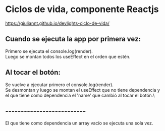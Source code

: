 # Ciclos de vida, componente Reactjs

https://giuliannt.github.io/devlights-ciclo-de-vida/

## Cuando se ejecuta la app por primera vez:
Primero se ejecuta el console.log(render).\
Luego se montan todos los useEffect en el orden que estén.

## Al tocar el botón:
Se vuelve a ejecutar primero el console.log(render).\
Se desmontan y luego se montan el useEffect que no tiene dependencia y el que tiene como dependencia el 'name' que cambió al tocar el botón.\

## --------------------------
El que tiene como dependencia un array vacío se ejecuta una sola vez.




